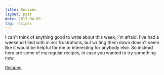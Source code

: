 ```yaml
---
title: Recipes
layout: post
date: 2017-04-09
tag: recipes
---
```


I can't think of anything good to write about this week, I'm afraid. I've had a weekend filled with minor frustrations, but writing them down doesn't seem like it would be helpful for me or interesting for anybody else. So instead here are some of my regular recipes, in case you wanted to try something new.

[Recipes](http://www.tkmharris.net/recipes/)
